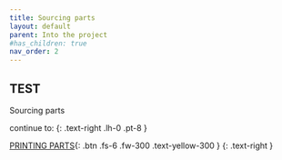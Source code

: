 ```yaml
---
title: Sourcing parts
layout: default
parent: Into the project
#has_children: true
nav_order: 2
---
```

## TEST
Sourcing parts

continue to:
{: .text-right .lh-0 .pt-8 }

[PRINTING PARTS]{: .btn .fs-6 .fw-300 .text-yellow-300 }
{: .text-right }

[PRINTING PARTS]: https://rh3d.github.io/E3NG_docs/printing.html
